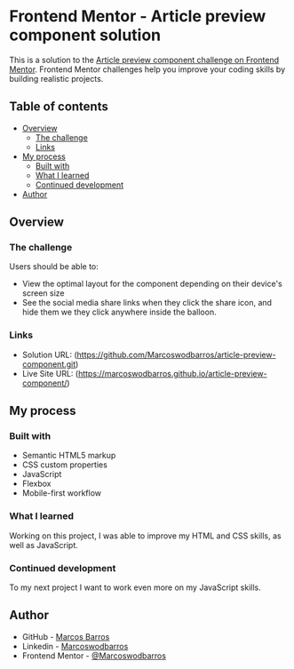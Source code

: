 # Frontend Mentor - Article preview component solution

This is a solution to the [Article preview component challenge on Frontend Mentor](https://www.frontendmentor.io/challenges/article-preview-component-dYBN_pYFT). Frontend Mentor challenges help you improve your coding skills by building realistic projects. 

## Table of contents

- [Overview](#overview)
  - [The challenge](#the-challenge)
  - [Links](#links)
- [My process](#my-process)
  - [Built with](#built-with)
  - [What I learned](#what-i-learned)
  - [Continued development](#continued-development)
- [Author](#author)

## Overview

### The challenge

Users should be able to:

- View the optimal layout for the component depending on their device's screen size
- See the social media share links when they click the share icon, and hide them we they click anywhere inside the balloon.

### Links

- Solution URL: (https://github.com/Marcoswodbarros/article-preview-component.git)
- Live Site URL: (https://marcoswodbarros.github.io/article-preview-component/)


## My process

### Built with

- Semantic HTML5 markup
- CSS custom properties
- JavaScript
- Flexbox
- Mobile-first workflow

### What I learned

Working on this project, I was able to improve my HTML and CSS skills, as well as JavaScript.

### Continued development

To my next project I want to work even more on my JavaScript skills.

## Author

- GitHub - [Marcos Barros](https://github.com/Marcoswodbarros)
- Linkedin - [Marcoswodbarros](www.linkedin.com/in/marcoswodbarros)
- Frontend Mentor - [@Marcoswodbarros](https://www.frontendmentor.io/profile/Marcoswodbarros)
